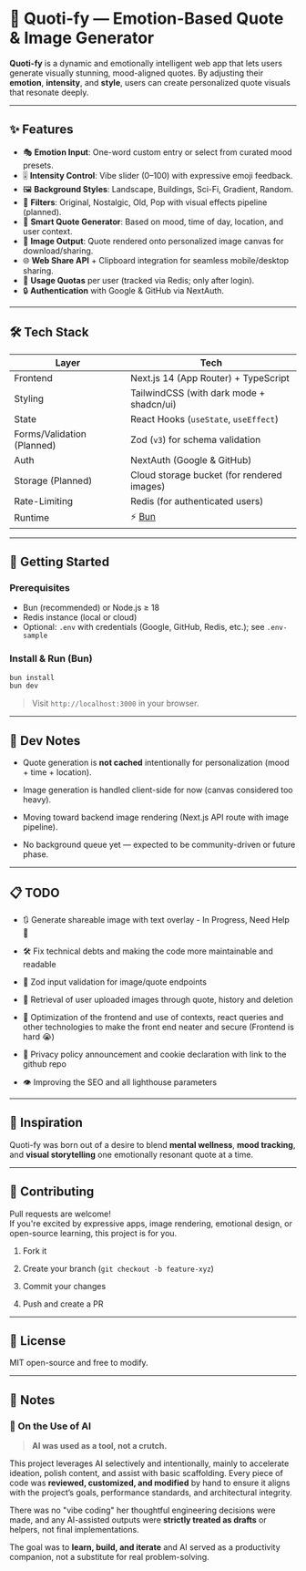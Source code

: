 # 🎨 Quoti-fy — Emotion-Based Quote & Image Generator

**Quoti-fy** is a dynamic and emotionally intelligent web app that lets users generate visually stunning, mood-aligned quotes. By adjusting their **emotion**, **intensity**, and **style**, users can create personalized quote visuals that resonate deeply.

---

## ✨ Features

- 🎭 **Emotion Input**: One-word custom entry or select from curated mood presets.
- 🎚️ **Intensity Control**: Vibe slider (0–100) with expressive emoji feedback.
- 🖼️ **Background Styles**: Landscape, Buildings, Sci-Fi, Gradient, Random.
- 🎨 **Filters**: Original, Nostalgic, Old, Pop with visual effects pipeline (planned).
- 🧠 **Smart Quote Generator**: Based on mood, time of day, location, and user context.
- 📸 **Image Output**: Quote rendered onto personalized image canvas for download/sharing.
- 🌐 **Web Share API** + Clipboard integration for seamless mobile/desktop sharing.
- 🧾 **Usage Quotas** per user (tracked via Redis; only after login).
- 🔒 **Authentication** with Google & GitHub via NextAuth.

---

## 🛠️ Tech Stack

| Layer                      | Tech                                       |
| -------------------------- | ------------------------------------------ |
| Frontend                   | Next.js 14 (App Router) + TypeScript       |
| Styling                    | TailwindCSS (with dark mode + shadcn/ui)   |
| State                      | React Hooks (`useState`, `useEffect`)      |
| Forms/Validation (Planned) | Zod (`v3`) for schema validation            |
| Auth                       | NextAuth (Google & GitHub)                 |
| Storage (Planned)          | Cloud storage bucket (for rendered images) |
| Rate-Limiting              | Redis (for authenticated users)            |
| Runtime                    | ⚡️ [Bun](https://bun.sh/)                  |

---

## 🚀 Getting Started

### Prerequisites

- Bun (recommended) or Node.js ≥ 18
- Redis instance (local or cloud)
- Optional: `.env` with credentials (Google, GitHub, Redis, etc.); see `.env-sample`

### Install & Run (Bun)

```bash
bun install
bun dev
````

> Visit `http://localhost:3000` in your browser.

---

## 🧪 Dev Notes

- Quote generation is **not cached** intentionally for personalization (mood + time + location).

- Image generation is handled client-side for now (canvas considered too heavy).

- Moving toward backend image rendering (Next.js API route with image pipeline).

- No background queue yet — expected to be community-driven or future phase.

---

## 📋 TODO

- 🔃 Generate shareable image with text overlay - In Progress, Need Help 🥲

- 🛠️ Fix technical debts and making the code more maintainable and readable

- 🧪 Zod input validation for image/quote endpoints

- 🔄️ Retrieval of user uploaded images through quote, history and deletion

- 🚀 Optimization of the frontend and use of contexts, react queries and other technologies to make the front end neater and secure (Frontend is hard 😭)

- 📝 Privacy policy announcement and cookie declaration with link to the github repo

- 👁️ Improving the SEO and all lighthouse parameters

---

## 🧠 Inspiration

Quoti-fy was born out of a desire to blend **mental wellness**, **mood tracking**, and **visual storytelling** one emotionally resonant quote at a time.

---

## 🤝 Contributing

Pull requests are welcome!  
If you're excited by expressive apps, image rendering, emotional design, or open-source learning, this project is for you.

1. Fork it

2. Create your branch (`git checkout -b feature-xyz`)

3. Commit your changes

4. Push and create a PR

---

## 📜 License

MIT  open-source and free to modify.

---

## 🔧 Notes

### 🤖 On the Use of AI

> **AI was used as a tool, not a crutch.**

This project leverages AI selectively and intentionally,  mainly to accelerate ideation, polish content, and assist with basic scaffolding. Every piece of code was **reviewed, customized, and modified** by hand to ensure it aligns with the project’s goals, performance standards, and architectural integrity.

There was no "vibe coding" her thoughtful engineering decisions were made, and any AI-assisted outputs were **strictly treated as drafts** or helpers, not final implementations.

The goal was to **learn, build, and iterate** and AI served as a productivity companion, not a substitute for real problem-solving.
